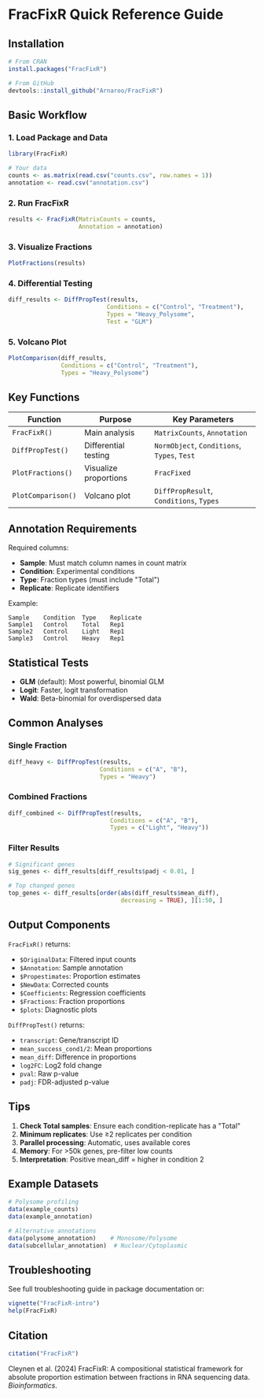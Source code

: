 # FracFixR Quick Reference Guide

## Installation
```r
# From CRAN
install.packages("FracFixR")

# From GitHub
devtools::install_github("Arnaroo/FracFixR")
```

## Basic Workflow

### 1. Load Package and Data
```r
library(FracFixR)

# Your data
counts <- as.matrix(read.csv("counts.csv", row.names = 1))
annotation <- read.csv("annotation.csv")
```

### 2. Run FracFixR
```r
results <- FracFixR(MatrixCounts = counts, 
                    Annotation = annotation)
```

### 3. Visualize Fractions
```r
PlotFractions(results)
```

### 4. Differential Testing
```r
diff_results <- DiffPropTest(results,
                            Conditions = c("Control", "Treatment"),
                            Types = "Heavy_Polysome",
                            Test = "GLM")
```

### 5. Volcano Plot
```r
PlotComparison(diff_results,
               Conditions = c("Control", "Treatment"),
               Types = "Heavy_Polysome")
```

## Key Functions

| Function | Purpose | Key Parameters |
|----------|---------|----------------|
| `FracFixR()` | Main analysis | `MatrixCounts`, `Annotation` |
| `DiffPropTest()` | Differential testing | `NormObject`, `Conditions`, `Types`, `Test` |
| `PlotFractions()` | Visualize proportions | `FracFixed` |
| `PlotComparison()` | Volcano plot | `DiffPropResult`, `Conditions`, `Types` |

## Annotation Requirements

Required columns:
- **Sample**: Must match column names in count matrix
- **Condition**: Experimental conditions
- **Type**: Fraction types (must include "Total")
- **Replicate**: Replicate identifiers

Example:
```
Sample    Condition  Type    Replicate
Sample1   Control    Total   Rep1
Sample2   Control    Light   Rep1
Sample3   Control    Heavy   Rep1
```

## Statistical Tests

- **GLM** (default): Most powerful, binomial GLM
- **Logit**: Faster, logit transformation
- **Wald**: Beta-binomial for overdispersed data

## Common Analyses

### Single Fraction
```r
diff_heavy <- DiffPropTest(results,
                          Conditions = c("A", "B"),
                          Types = "Heavy")
```

### Combined Fractions
```r
diff_combined <- DiffPropTest(results,
                             Conditions = c("A", "B"),
                             Types = c("Light", "Heavy"))
```

### Filter Results
```r
# Significant genes
sig_genes <- diff_results[diff_results$padj < 0.01, ]

# Top changed genes
top_genes <- diff_results[order(abs(diff_results$mean_diff), 
                                decreasing = TRUE), ][1:50, ]
```

## Output Components

`FracFixR()` returns:
- `$OriginalData`: Filtered input counts
- `$Annotation`: Sample annotation
- `$Propestimates`: Proportion estimates
- `$NewData`: Corrected counts
- `$Coefficients`: Regression coefficients
- `$Fractions`: Fraction proportions
- `$plots`: Diagnostic plots

`DiffPropTest()` returns:
- `transcript`: Gene/transcript ID
- `mean_success_cond1/2`: Mean proportions
- `mean_diff`: Difference in proportions
- `log2FC`: Log2 fold change
- `pval`: Raw p-value
- `padj`: FDR-adjusted p-value

## Tips

1. **Check Total samples**: Ensure each condition-replicate has a "Total"
2. **Minimum replicates**: Use ≥2 replicates per condition
3. **Parallel processing**: Automatic, uses available cores
4. **Memory**: For >50k genes, pre-filter low counts
5. **Interpretation**: Positive mean_diff = higher in condition 2

## Example Datasets

```r
# Polysome profiling
data(example_counts)
data(example_annotation)

# Alternative annotations
data(polysome_annotation)    # Monosome/Polysome
data(subcellular_annotation)  # Nuclear/Cytoplasmic
```

## Troubleshooting

See full troubleshooting guide in package documentation or:
```r
vignette("FracFixR-intro")
help(FracFixR)
```

## Citation

```r
citation("FracFixR")
```

Cleynen et al. (2024) FracFixR: A compositional statistical framework for absolute proportion estimation between fractions in RNA sequencing data. *Bioinformatics*.